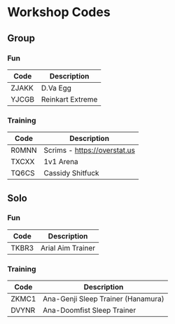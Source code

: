 ---
---
# Workshop Codes

## Group

### Fun
| Code  | Description      |
|-------|------------------|
| ZJAKK | D.Va Egg         |
| YJCGB | Reinkart Extreme |

### Training

| Code  | Description                  |
|-------|------------------------------|
| R0MNN | Scrims - https://overstat.us |
| TXCXX | 1v1 Arena                    |
| TQ6CS | Cassidy Shitfuck             |

## Solo

### Fun

| Code  | Description       |
|-------|-------------------|
| TKBR3 | Arial Aim Trainer |

### Training

| Code  | Description                        |
|-------|------------------------------------|
| ZKMC1 | Ana-Genji Sleep Trainer (Hanamura) |
| DVYNR | Ana-Doomfist Sleep Trainer         |

